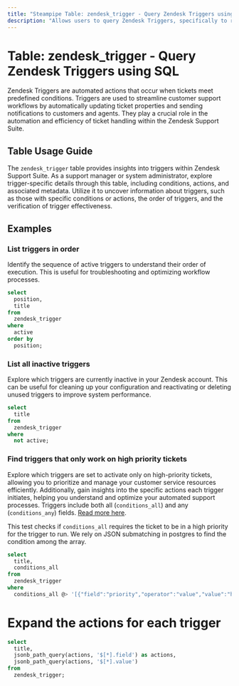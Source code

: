 ```yaml
---
title: "Steampipe Table: zendesk_trigger - Query Zendesk Triggers using SQL"
description: "Allows users to query Zendesk Triggers, specifically to retrieve and manage information about automated actions that are performed on tickets based on defined conditions."
---
```


# Table: zendesk_trigger - Query Zendesk Triggers using SQL

Zendesk Triggers are automated actions that occur when tickets meet predefined conditions. Triggers are used to streamline customer support workflows by automatically updating ticket properties and sending notifications to customers and agents. They play a crucial role in the automation and efficiency of ticket handling within the Zendesk Support Suite.

## Table Usage Guide

The `zendesk_trigger` table provides insights into triggers within Zendesk Support Suite. As a support manager or system administrator, explore trigger-specific details through this table, including conditions, actions, and associated metadata. Utilize it to uncover information about triggers, such as those with specific conditions or actions, the order of triggers, and the verification of trigger effectiveness.

## Examples

### List triggers in order
Identify the sequence of active triggers to understand their order of execution. This is useful for troubleshooting and optimizing workflow processes.

```sql
select
  position,
  title
from
  zendesk_trigger
where
  active
order by
  position;
```

### List all inactive triggers
Explore which triggers are currently inactive in your Zendesk account. This can be useful for cleaning up your configuration and reactivating or deleting unused triggers to improve system performance.

```sql
select
  title
from
  zendesk_trigger
where
  not active;
```

### Find triggers that only work on high priority tickets
Explore which triggers are set to activate only on high-priority tickets, allowing you to prioritize and manage your customer service resources efficiently. Additionally, gain insights into the specific actions each trigger initiates, helping you understand and optimize your automated support processes.
Triggers include both all (`conditions_all`) and any (`conditions_any`) fields.
[Read more here](https://support.zendesk.com/hc/en-us/articles/203662246-About-triggers-and-how-they-work#h_81700717131513292855843).

This test checks if `conditions_all` requires the ticket to be in a high
priority for the trigger to run. We rely on JSON submatching in postgres to
find the condition among the array.


```sql
select
  title,
  conditions_all
from
  zendesk_trigger
where
  conditions_all @> '[{"field":"priority","operator":"value","value":"high"}]';
```

# Expand the actions for each trigger

```sql
select
  title,
  jsonb_path_query(actions, '$[*].field') as actions,
  jsonb_path_query(actions, '$[*].value')
from
  zendesk_trigger;
```